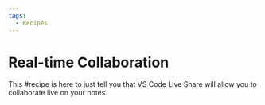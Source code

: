 ```yaml
---
tags:
  - Recipes
---
```


# Real-time Collaboration

This #recipe is here to just tell you that VS Code Live Share will allow you to collaborate live on your notes.
